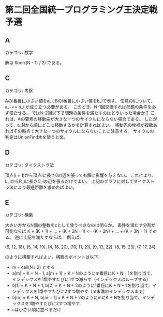 # 第二回全国統一プログラミング王決定戦予選

## A
カテゴリ: 数学

解は floor((N - 1) / 2) である。

## C
カテゴリ: 考察

Aのi番目に小さい値をa_i, Bのi番目に小さい値をb_iで表す。
任意のiについて、a_i <= b_i が成り立つ必要がある。
このとき、N-1回交換すれば問題の条件を必ず満たせる。
ではN-2回以下で問題の条件を満たすのはどういった場合か？
これは、Aの要素の移動先が大きな一つのサイクルにならない場合である。
したがって、a_Nから順にどこに移動するかを計算すればよい。
移動先の候補が複数あればその時点で大きな一つのサイクルにならないことに注意する。
サイクルの判定はUnionFind木を使うと楽。

## D
カテゴリ: ダイクストラ法

頂点(i + 1)から頂点iに長さ0の辺を張っても解に影響を与えない。
これにより、L_iからR_iに長さC_iの辺を張るだけでよい。
上記のグラフに対してダイクストラ法により最短距離を求めればよい。

## E
カテゴリ: 構築

大きい方からN個の整数をcとして使うべきなのは明らか。
条件を満たす分割が可能ならば K + (K + 1) + ... + (K + 2N - 1) <= (K + 2N) + ... + (K + 3N - 1) である。
逆に上記を満たすならば、 例えば、

(6, 12, 18),
(5, 14, 19),
(4, 16, 20),
(10, 11, 21),
(9, 13, 22),
(8, 15, 23),
(7, 17, 24)

のように構築すればよい。構築のポイントは以下

* m = ceil(N / 2) とする
* a[m] = K + N - 1, a[m + 1] = K + Nのようにm番目にK + N - 1を割り当て、インデックスを1増やすたびに1ずつ減らす（インデックスはループする）
* b[1] = K + N + 1, b[2] = K + N + 3のように1番目にK + N + 1を割り当て、インデックスを1増やすたびに2ずつ増やす（m未満のインデックスまで）
* b[m] = K + N, b[m + 1] = K + N + 2のようにmにK + Nを割り当て、インデックスを1増やすたびに2ずつ増やす
* cは小さい順に並べるだけ
